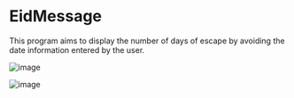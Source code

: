 # EidMessage

This program aims to display the number of days of escape by avoiding the date information entered by the user.

![image](https://user-images.githubusercontent.com/77547137/233538393-705557a2-8613-496b-89a6-b1720fa76744.png)

![image](https://user-images.githubusercontent.com/77547137/233538427-cea2a37d-3491-462e-a381-772b107dc82e.png)

